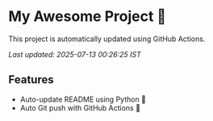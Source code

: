 # My Awesome Project 🚀

This project is automatically updated using GitHub Actions.

_Last updated: 2025-07-13 00:26:25 IST_

## Features
- Auto-update README using Python 🐍
- Auto Git push with GitHub Actions 🤖
